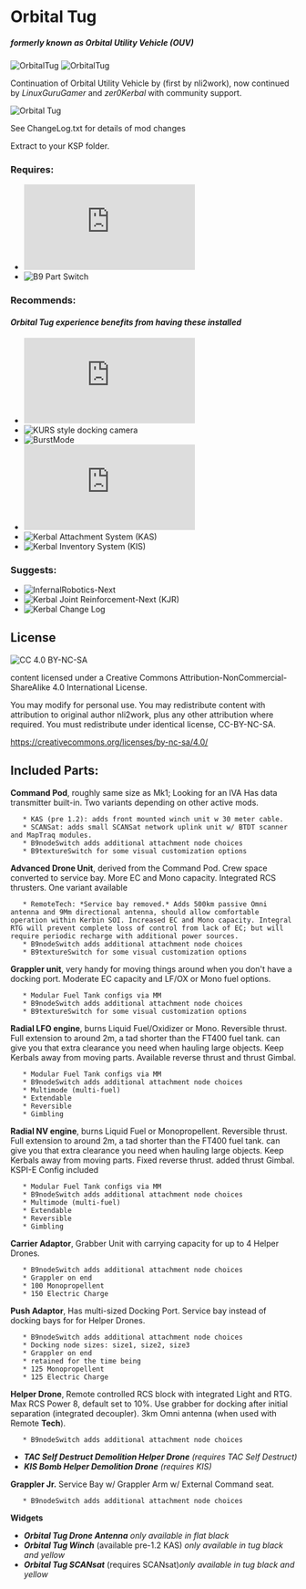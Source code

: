 # Orbital Tug
#####  *formerly known as Orbital Utility Vehicle (OUV)* 
![OrbitalTug](https://img.shields.io/badge/KSP%20version-1.7.x-66ccff.svg?style=flat-square) 
![OrbitalTug](https://img.shields.io/badge/MOD%20version-1.3.0.5-orange.svg?style=flat-square) 

Continuation of Orbital Utility Vehicle by (first by nli2work), now continued by
*LinuxGuruGamer* and *zer0Kerbal* with community support.

![Orbital Tug](https://raw.githubusercontent.com/zer0Kerbal/OrbitalTug/master/marketingimages/OrbitalTugVanityPlate.jpg "Orbital Tug")

See ChangeLog.txt for details of mod changes

Extract to your KSP folder.

### Requires: 
 * ![ModuleManager](http://forum.kerbalspaceprogram.com/index.php?/topic/50533-105-module-manager-2618-january-17th-with-even-more-sha-and-less-bug/) 
 * ![B9 Part Switch]("http://forum.kerbalspaceprogram.com/index.php?showtopic=140541") 
 
### Recommends: 
#### *Orbital Tug experience benefits from having these installed* 
 * ![AllYAll](http://forum.kerbalspaceprogram.com/index.php?/topic/155858-ksp-122-all)
 * ![KURS style docking camera ](https://github.com/linuxgurugamer/DockingCam)
 * ![BurstMode]()
 * ![Tac Self Destruct Continued](http://forum.kerbalspaceprogram.com/index.php?/topic/154232-122-tac-self-destruct-continued/) 
 * ![Kerbal Attachment System (KAS)]() 
 * ![Kerbal Inventory System (KIS)]() 

### Suggests: 
 * ![InfernalRobotics-Next]() 
 * ![Kerbal Joint Reinforcement-Next (KJR)]() 
 * ![Kerbal Change Log]() 

## License
![[CC 4.0 BY-NC-SA](https://creativecommons.org/licenses/by-nc-sa/4.0/)](https://i.creativecommons.org/l/by-nc-sa/4.0/88x31.png "CC 4.0 BY-NC-SA")

content licensed under a Creative Commons Attribution-NonCommercial-ShareAlike 4.0 International License.

You may modify for personal use. You may redistribute content with attribution to original author nli2work, plus any other attribution where required. You must redistribute under identical license, CC-BY-NC-SA. 

https://creativecommons.org/licenses/by-nc-sa/4.0/


## Included Parts: 
**Command Pod**, roughly same size as Mk1; Looking for an IVA Has data transmitter built-in. Two variants depending on other active mods.

       * KAS (pre 1.2): adds front mounted winch unit w 30 meter cable.
       * SCANSat: adds small SCANSat network uplink unit w/ BTDT scanner and MapTraq modules.
       * B9nodeSwitch adds additional attachment node choices
       * B9textureSwitch for some visual customization options

**Advanced Drone Unit**, derived from the Command Pod. Crew space converted to service bay. More EC and Mono capacity. Integrated RCS thrusters. One variant available

       * RemoteTech: *Service bay removed.* Adds 500km passive Omni antenna and 9Mm directional antenna, should allow comfortable operation within Kerbin SOI. Increased EC and Mono capacity. Integral RTG will prevent complete loss of control from lack of EC; but will require periodic recharge with additional power sources.
       * B9nodeSwitch adds additional attachment node choices
       * B9textureSwitch for some visual customization options

**Grappler unit**, very handy for moving things around when you don't have a docking port. Moderate EC capacity and LF/OX or Mono fuel options.

       * Modular Fuel Tank configs via MM 
       * B9nodeSwitch adds additional attachment node choices
       * B9textureSwitch for some visual customization options
       
**Radial LFO engine**, burns Liquid Fuel/Oxidizer or Mono. Reversible thrust. Full extension to around 2m, a tad shorter than the FT400 fuel tank. can give you that extra clearance you need when hauling large objects. Keep Kerbals away from moving parts. Available reverse thrust and thrust Gimbal.

       * Modular Fuel Tank configs via MM 
       * B9nodeSwitch adds additional attachment node choices
       * Multimode (multi-fuel)
       * Extendable
       * Reversible
       * Gimbling

**Radial NV engine**, burns Liquid Fuel or Monopropellent. Reversible thrust. Full extension to around 2m, a tad shorter than the FT400 fuel tank. can give you that extra clearance you need when hauling large objects. Keep Kerbals away from moving parts. Fixed reverse thrust. added thrust Gimbal. KSPI-E Config included

       * Modular Fuel Tank configs via MM 
       * B9nodeSwitch adds additional attachment node choices
       * Multimode (multi-fuel)
       * Extendable
       * Reversible
       * Gimbling

**Carrier Adaptor**, Grabber Unit with carrying capacity for up to 4 Helper Drones.

       * B9nodeSwitch adds additional attachment node choices
       * Grappler on end
       * 100 Monopropellent 
       * 150 Electric Charge

**Push Adaptor**, Has multi-sized Docking Port. Service bay instead of docking bays for for Helper Drones.

       * B9nodeSwitch adds additional attachment node choices
       * Docking node sizes: size1, size2, size3
       * Grappler on end
       * retained for the time being
       * 125 Monopropellent 
       * 125 Electric Charge

**Helper Drone**, Remote controlled RCS block with integrated Light and RTG. Max RCS Power 8, default set to 10%. Use grabber for docking after initial separation (integrated decoupler). 3km Omni antenna (when used with Remote ****Tech****).

       * B9nodeSwitch adds additional attachment node choices

 + ***TAC Self Destruct Demolition Helper Drone*** *(requires TAC Self Destruct)*
 + ***KIS Bomb Helper  Demolition Drone*** *(requires KIS)*

**Grappler Jr.** Service Bay w/ Grappler Arm w/ External Command seat.

       * B9nodeSwitch adds additional attachment node choices

**Widgets**
 + ***Orbital Tug Drone Antenna*** *only available in flat black*
 + ***Orbital Tug Winch*** (available pre-1.2 KAS) *only available in tug black and yellow*
 + ***Orbital Tug SCANsat*** (requires SCANsat)*only available in tug black and yellow*

